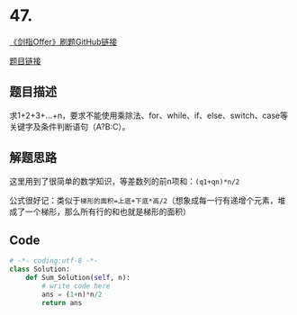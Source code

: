 # 47.
[《剑指Offer》刷题GitHub链接](https://github.com/zhning12/Coding-Interviews)

[题目链接](https://www.nowcoder.com/practice/7a0da8fc483247ff8800059e12d7caf1?tpId=13&tqId=11200&tPage=3&rp=3&ru=/ta/coding-interviews&qru=/ta/coding-interviews/question-ranking)

## 题目描述
求1+2+3+...+n，要求不能使用乘除法、for、while、if、else、switch、case等关键字及条件判断语句（A?B:C）。

## 解题思路
这里用到了很简单的数学知识，等差数列的前n项和：`(q1+qn)*n/2`

公式很好记：类似于`梯形的面积=上底+下底*高/2`（想象成每一行有递增个元素，堆成了一个梯形，那么所有行的和也就是梯形的面积）


## Code


```python
# -*- coding:utf-8 -*-
class Solution:
    def Sum_Solution(self, n):
        # write code here
        ans = (1+n)*n/2
        return ans
```